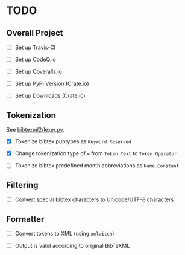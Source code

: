 # TODO


## Overall Project

- [ ] Set up Travis-CI
- [ ] Set up CodeQ.io
- [ ] Set up Coveralls.io
- [ ] Set up PyPI Version (Crate.io)
- [ ] Set up Downloads (Crate.io)


## Tokenization 

See [bibtexml2/lexer.py](bibtexml2/lexer.py).

- [x] Tokenize bibtex pubtypes as `Keyword.Reserved`
- [x] Change tokenization type of `=` from `Token.Text` to `Token.Operator`
- [ ] Tokenize bibtex predefined month abbreviations as `Name.Constant`


## Filtering

- [ ] Convert special bibtex characters to Unicode/UTF-8 characters


## Formatter

- [ ] Convert tokens to XML (using `xmlwitch`)
- [ ] Output is valid according to original BibTeXML



<!-- ## Style -->
<!-- - [ ]  -->